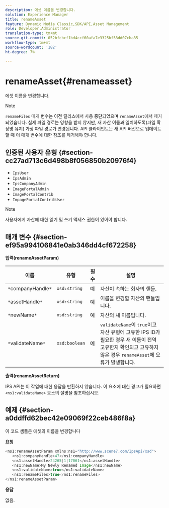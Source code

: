 ```yaml
---
description: 에셋 이름을 변경합니다.
solution: Experience Manager
title: renameAsset
feature: Dynamic Media Classic,SDK/API,Asset Management
role: Developer,Administrator
translation-type: tm+mt
source-git-commit: 052bfcbcf1bd4ccf60afa7e3325bf58dd07cba85
workflow-type: tm+mt
source-wordcount: '182'
ht-degree: 7%

---
```



# renameAsset{#renameasset}

에셋 이름을 변경합니다.

>[!NOTE]
>
>`renameFiles` 매개 변수는 이전 릴리스에서 사용 중단되었으며 `renameAsset`에서 제거되었습니다. 실제 파일 경로는 영향을 받지 않지만, 새 자산 이름과 일치하도록(파일 확장명 유지) 가상 파일 경로가 변경됩니다. API 클라이언트는 새 API 버전으로 업데이트할 때 이 매개 변수에 대한 참조를 제거해야 합니다.

## 인증된 사용자 유형 {#section-cc27ad713c6d498b8f056850b20976f4}

* `IpsUser`
* `IpsAdmin`
* `IpsCompanyAdmin`
* `ImagePortalAdmin`
* `ImagePortalContrib`
* `ImpagePortalContribUser`

>[!NOTE]
>
>사용자에게 자산에 대한 읽기 및 쓰기 액세스 권한이 있어야 합니다.

## 매개 변수 {#section-ef95a994106841e0ab346dd4cf672258}

**입력(renameAssetParam)**

| 이름 | 유형 | 필수 | 설명 |
|---|---|---|---|
| `*`companyHandle`*` | `xsd:string` | 예 | 자산이 속하는 회사의 핸들. |
| `*`assetHandle`*` | `xsd:string` | 예 | 이름을 변경할 자산의 핸들입니다. |
| `*`newName`*` | `xsd:string` | 예 | 자산의 새 이름입니다. |
| `*`validateName`*` | `xsd:boolean` | 예 | `validateName`이 `true`이고 자산 유형에 고유한 IPS ID가 필요한 경우 새 이름이 전역 고유한지 확인되고 고유하지 않은 경우 `renameAsset`에 오류가 발생합니다. |

**출력(renameAssetReturn)**

IPS API는 이 작업에 대한 응답을 반환하지 않습니다. 이 요소에 대한 경고가 필요하면 `<ns1:validateName>` 요소의 설명을 참조하십시오.

## 예제 {#section-a0ddffd62bec42e09069f22ceb486f8a}

이 코드 샘플은 에셋의 이름을 변경합니다

**요청**

```java
<ns1:renameAssetParam xmlns:ns1="http://www.scene7.com/IpsApi/xsd">
   <ns1:companyHandle>47</ns1:companyHandle>
   <ns1:assetHandle>24265|1|17061</ns1:assetHandle>
   <ns1:newName>My Newly Renamed Image</ns1:newName>
   <ns1:validateName>true</ns1:validateName>
   <ns1:renameFiles>true</ns1:renameFiles>
</ns1:renameAssetParam>
```

**응답**

없음.
